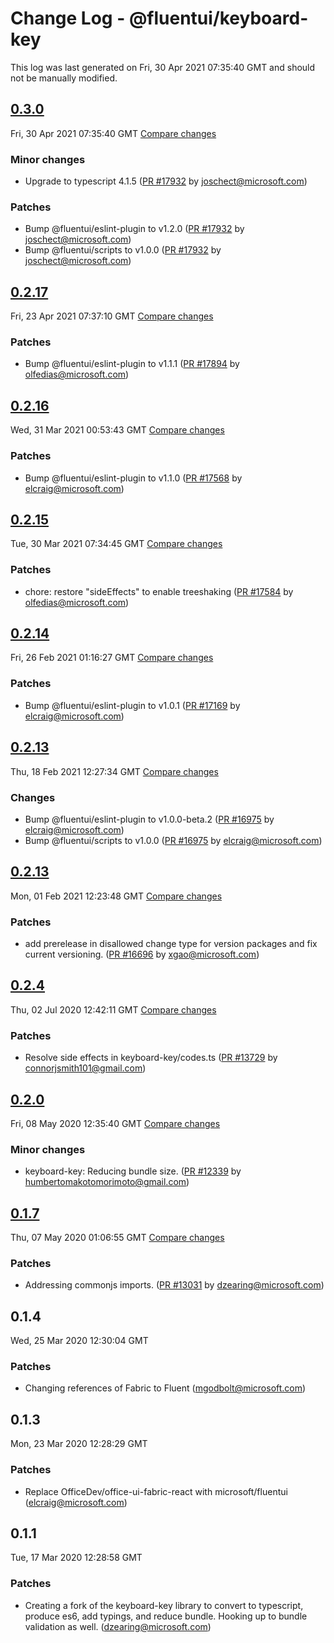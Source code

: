 # Change Log - @fluentui/keyboard-key

This log was last generated on Fri, 30 Apr 2021 07:35:40 GMT and should not be manually modified.

<!-- Start content -->

## [0.3.0](https://github.com/microsoft/fluentui/tree/@fluentui/keyboard-key_v0.3.0)

Fri, 30 Apr 2021 07:35:40 GMT 
[Compare changes](https://github.com/microsoft/fluentui/compare/@fluentui/keyboard-key_v0.2.17..@fluentui/keyboard-key_v0.3.0)

### Minor changes

- Upgrade to typescript 4.1.5 ([PR #17932](https://github.com/microsoft/fluentui/pull/17932) by joschect@microsoft.com)

### Patches

- Bump @fluentui/eslint-plugin to v1.2.0 ([PR #17932](https://github.com/microsoft/fluentui/pull/17932) by joschect@microsoft.com)
- Bump @fluentui/scripts to v1.0.0 ([PR #17932](https://github.com/microsoft/fluentui/pull/17932) by joschect@microsoft.com)

## [0.2.17](https://github.com/microsoft/fluentui/tree/@fluentui/keyboard-key_v0.2.17)

Fri, 23 Apr 2021 07:37:10 GMT 
[Compare changes](https://github.com/microsoft/fluentui/compare/@fluentui/keyboard-key_v0.2.16..@fluentui/keyboard-key_v0.2.17)

### Patches

- Bump @fluentui/eslint-plugin to v1.1.1 ([PR #17894](https://github.com/microsoft/fluentui/pull/17894) by olfedias@microsoft.com)

## [0.2.16](https://github.com/microsoft/fluentui/tree/@fluentui/keyboard-key_v0.2.16)

Wed, 31 Mar 2021 00:53:43 GMT 
[Compare changes](https://github.com/microsoft/fluentui/compare/@fluentui/keyboard-key_v0.2.15..@fluentui/keyboard-key_v0.2.16)

### Patches

- Bump @fluentui/eslint-plugin to v1.1.0 ([PR #17568](https://github.com/microsoft/fluentui/pull/17568) by elcraig@microsoft.com)

## [0.2.15](https://github.com/microsoft/fluentui/tree/@fluentui/keyboard-key_v0.2.15)

Tue, 30 Mar 2021 07:34:45 GMT 
[Compare changes](https://github.com/microsoft/fluentui/compare/@fluentui/keyboard-key_v0.2.14..@fluentui/keyboard-key_v0.2.15)

### Patches

- chore: restore "sideEffects" to enable treeshaking ([PR #17584](https://github.com/microsoft/fluentui/pull/17584) by olfedias@microsoft.com)

## [0.2.14](https://github.com/microsoft/fluentui/tree/@fluentui/keyboard-key_v0.2.14)

Fri, 26 Feb 2021 01:16:27 GMT 
[Compare changes](https://github.com/microsoft/fluentui/compare/@fluentui/keyboard-key_v0.2.13..@fluentui/keyboard-key_v0.2.14)

### Patches

- Bump @fluentui/eslint-plugin to v1.0.1 ([PR #17169](https://github.com/microsoft/fluentui/pull/17169) by elcraig@microsoft.com)

## [0.2.13](https://github.com/microsoft/fluentui/tree/@fluentui/keyboard-key_v0.2.13)

Thu, 18 Feb 2021 12:27:34 GMT 
[Compare changes](https://github.com/microsoft/fluentui/compare/@fluentui/keyboard-key_v0.2.13..@fluentui/keyboard-key_v0.2.13)

### Changes

- Bump @fluentui/eslint-plugin to v1.0.0-beta.2 ([PR #16975](https://github.com/microsoft/fluentui/pull/16975) by elcraig@microsoft.com)
- Bump @fluentui/scripts to v1.0.0 ([PR #16975](https://github.com/microsoft/fluentui/pull/16975) by elcraig@microsoft.com)

## [0.2.13](https://github.com/microsoft/fluentui/tree/@fluentui/keyboard-key_v0.2.13)

Mon, 01 Feb 2021 12:23:48 GMT 
[Compare changes](https://github.com/microsoft/fluentui/compare/@fluentui/keyboard-key_v0.2.13-0..@fluentui/keyboard-key_v0.2.13)

### Patches

- add prerelease in disallowed change type for version packages and fix current versioning. ([PR #16696](https://github.com/microsoft/fluentui/pull/16696) by xgao@microsoft.com)

## [0.2.4](https://github.com/microsoft/fluentui/tree/@fluentui/keyboard-key_v0.2.4)

Thu, 02 Jul 2020 12:42:11 GMT 
[Compare changes](https://github.com/microsoft/fluentui/compare/@fluentui/keyboard-key_v0.2.3..@fluentui/keyboard-key_v0.2.4)

### Patches

- Resolve side effects in keyboard-key/codes.ts ([PR #13729](https://github.com/microsoft/fluentui/pull/13729) by connorjsmith101@gmail.com)

## [0.2.0](https://github.com/microsoft/fluentui/tree/@fluentui/keyboard-key_v0.2.0)

Fri, 08 May 2020 12:35:40 GMT 
[Compare changes](https://github.com/microsoft/fluentui/compare/@fluentui/keyboard-key_v0.1.7..@fluentui/keyboard-key_v0.2.0)

### Minor changes

- keyboard-key: Reducing bundle size. ([PR #12339](https://github.com/microsoft/fluentui/pull/12339) by humbertomakotomorimoto@gmail.com)

## [0.1.7](https://github.com/microsoft/fluentui/tree/@fluentui/keyboard-key_v0.1.7)

Thu, 07 May 2020 01:06:55 GMT 
[Compare changes](https://github.com/microsoft/fluentui/compare/@fluentui/keyboard-key_v0.1.4..@fluentui/keyboard-key_v0.1.7)

### Patches

- Addressing commonjs imports. ([PR #13031](https://github.com/microsoft/fluentui/pull/13031) by dzearing@microsoft.com)

## 0.1.4
Wed, 25 Mar 2020 12:30:04 GMT

### Patches

- Changing references of Fabric to Fluent (mgodbolt@microsoft.com)
## 0.1.3
Mon, 23 Mar 2020 12:28:29 GMT

### Patches

- Replace OfficeDev/office-ui-fabric-react with microsoft/fluentui (elcraig@microsoft.com)
## 0.1.1
Tue, 17 Mar 2020 12:28:58 GMT

### Patches

- Creating a fork of the keyboard-key library to convert to typescript, produce es6, add typings, and reduce bundle. Hooking up to bundle validation as well. (dzearing@microsoft.com)
